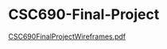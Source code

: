 # CSC690-Final-Project

[CSC690FinalProjectWireframes.pdf](https://github.com/3D-Anniversary/CSC690-Final-Project/files/7731754/CSC690FinalProjectWireframes.pdf)

